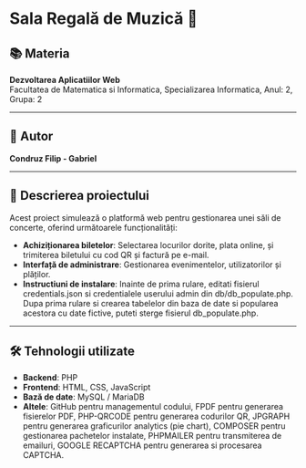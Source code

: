# Sala Regală de Muzică 🎵

## 📚 Materia
**Dezvoltarea Aplicatiilor Web**  
Facultatea de Matematica si Informatica, 
Specializarea Informatica, 
Anul: 2, 
Grupa: 2

---

## 👤 Autor
**Condruz Filip - Gabriel**    

---

## 📄 Descrierea proiectului
Acest proiect simulează o platformă web pentru gestionarea unei săli de concerte, oferind următoarele funcționalități:
- **Achiziționarea biletelor**: Selectarea locurilor dorite, plata online, și trimiterea biletului cu cod QR și factură pe e-mail.
- **Interfață de administrare**: Gestionarea evenimentelor, utilizatorilor și plăților.
- **Instructiuni de instalare**: Inainte de prima rulare, editati fisierul credentials.json si credentialele userului admin din db/db_populate.php. Dupa prima rulare si crearea tabelelor din baza de date si popularea acestora cu date fictive, puteti sterge fisierul db_populate.php.

---

## 🛠️ Tehnologii utilizate
- **Backend**: PHP
- **Frontend**: HTML, CSS, JavaScript
- **Bază de date**: MySQL / MariaDB
- **Altele**: GitHub pentru managementul codului, FPDF pentru generarea fisierelor PDF, PHP-QRCODE pentru generarea codurilor QR, JPGRAPH pentru generarea graficurilor analytics (pie chart), COMPOSER pentru gestionarea pachetelor instalate, PHPMAILER pentru transmiterea de emailuri, GOOGLE RECAPTCHA pentru generarea si procesarea CAPTCHA.
